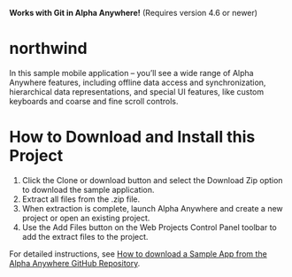 **Works with Git in Alpha Anywhere!** (Requires version 4.6 or newer)

# northwind
In this sample mobile application – you’ll see a wide range of Alpha Anywhere features, including offline data access and synchronization, hierarchical data representations, and special UI features, like custom keyboards and coarse and fine scroll controls.
  
# How to Download and Install this Project
1. Click the Clone or download button and select the Download Zip option to download the sample application.
2. Extract all files from the .zip file.
3. When extraction is complete, launch Alpha Anywhere and create a new project or open an existing project.
4. Use the Add Files button on the Web Projects Control Panel toolbar to add the extract files to the project.

For detailed instructions, see [How to download a Sample App from the Alpha Anywhere GitHub Repository](https://www.alphasoftware.com/documentation/index?search=how%20to%20download%20a%20sample%20app%20from%20the%20alpha%20anywhere%20github%20repository).
